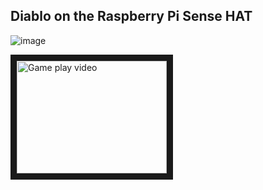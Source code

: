 ## Diablo on the Raspberry Pi Sense HAT

![image](https://user-images.githubusercontent.com/204594/58362106-b694ad00-7e93-11e9-9dee-ad50837d5393.png)

<a href="http://www.youtube.com/watch?feature=player_embedded&v=756WmJguxZA
" target="_blank"><img src="http://img.youtube.com/vi/756WmJguxZA/0.jpg"
alt="Game play video" width="240" height="180" border="10" /></a>

